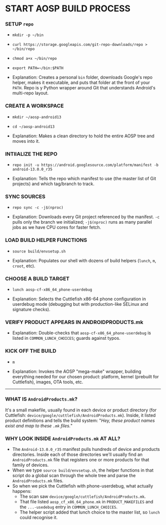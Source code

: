 # START AOSP BUILD PROCESS

### SETUP `repo`

  - `mkdir -p ~/bin`
  - `curl https://storage.googleapis.com/git-repo-downloads/repo > ~/bin/repo`
  - `chmod a+x ~/bin/repo`
  - `export PATH=~/bin:$PATH`
  
- Explanation: Creates a personal `bin` folder, downloads Google's repo helper, makes it executable, and puts that folder at the front of your `PATH`. Repo is y Python wrapper around Git that understands Android's multi-repo layout.

### CREATE A WORKSPACE
  - `mkdir ~/aosp-android13`
  - `cd ~/aosp-android13`
    
- Explanation: Makes a clean directory to hold the entire AOSP tree and moves into it.

### INTIIALIZE THE REPO
  - `repo init -u https://android.googlesource.com/platform/manifest -b android-13.0.0_r35`
    
  - Explanation: Tells the repo which manifest to use (the master list of Git projects) and which tag/branch to track.

### SYNC SOURCES
- `repo sync -c -j$(nproc)`

- Explanation: Downloads every Git project referenced by the manifest. `-c` pulls only the branch we initialized; `-j$(nproc)` runs as many parallel jobs as we have CPU cores for faster fetch. 

### LOAD BUILD HELPER FUNCTIONS
  - `source build/envsetup.sh`
  
  - Explanation: Populates our shell with dozens of build helpers (`lunch`, `m`, `croot`, etc).

### CHOOSE A BUILD TARGET
  - `lunch aosp-cf-x86_64_phone-userdebug`
  
  - Explanation: Selects the Cuttlefish x86-64 phone configuration in userdebug mode (debugging but with production-like SELinux and signature checks).

### VERIFY PRODUCT APPEARS IN ANDROIDPRODUCTS.mk
  - Explanation: Double-checks that `aosp-cf-x86_64_phone-userdebug` is listed in `COMMON_LUNCH_CHOICES`; guards against typos.

### KICK OFF THE BUILD
  - `m`
  
  - Explanation: Invokes the AOSP "mega-make" wrapper, building everything needed for our chosen product: platform, kernel (prebuilt for Cuttlefish),  images, OTA tools, etc.

----------------------------------------------------------------------

### WHAT IS `AndroidProducts.mk`?
It's a small makefile, usually found in each device or product directory (for Cuttlefish: `device/google/cuttlefish/AndroidProducts.mk`). Inside, it listed product definitions and tells the build system: "_Hey, these product names exist and map to these `.mk` files._"

### WHY LOOK INSIDE `AndroidProducts.mk` AT ALL?
 - The `Android-13.0.0_r35` manifest pulls hundreds of device and products directories. Inside each of those directories we'll usually find an `AndroidProducts.mk` file that registers one or more products for that family of devices.
 - When we type `source build/envsetup.sh`, the helper functions in that script do a global scan through the whole tree and parse the `AndroidProducts.mk` files.
 - So when we pick the Cuttlefish with phone-userdebug, what actually happens:
   - The scan saw `device/google/cuttlefish/AndroidProducts.mk`.
   - That file listed `aosp_cf_x86_64_phone.mk` in `PRODUCT_MAKEFILES` and the `...-usedebug` entry in `COMMON_LUNCH_CHOICES`.
   - The helper script added that lunch choice to the master list, so `lunch` could recognise it.
  
